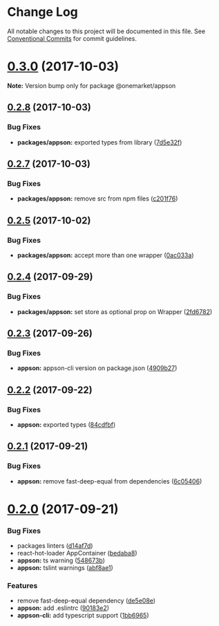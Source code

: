 # Change Log

All notable changes to this project will be documented in this file.
See [Conventional Commits](https://conventionalcommits.org) for commit guidelines.

<a name="0.3.0"></a>
# [0.3.0](https://github.com/one-market/appson/compare/v0.2.8...v0.3.0) (2017-10-03)




**Note:** Version bump only for package @onemarket/appson

<a name="0.2.8"></a>
## [0.2.8](https://github.com/one-market/appson/compare/v0.2.7...v0.2.8) (2017-10-03)


### Bug Fixes

* **packages/appson:** exported types from library ([7d5e32f](https://github.com/one-market/appson/commit/7d5e32f))




<a name="0.2.7"></a>
## [0.2.7](https://github.com/one-market/appson/compare/v0.2.6...v0.2.7) (2017-10-03)


### Bug Fixes

* **packages/appson:** remove src from npm files ([c201f76](https://github.com/one-market/appson/commit/c201f76))




<a name="0.2.5"></a>
## [0.2.5](https://github.com/one-market/appson/compare/v0.2.4...v0.2.5) (2017-10-02)


### Bug Fixes

* **packages/appson:** accept more than one wrapper ([0ac033a](https://github.com/one-market/appson/commit/0ac033a))




<a name="0.2.4"></a>
## [0.2.4](https://github.com/one-market/appson/compare/v0.2.3...v0.2.4) (2017-09-29)


### Bug Fixes

* **packages/appson:** set store as optional prop on Wrapper ([2fd6782](https://github.com/one-market/appson/commit/2fd6782))




<a name="0.2.3"></a>
## [0.2.3](https://github.com/one-market/appson/compare/v0.2.2...v0.2.3) (2017-09-26)


### Bug Fixes

* **appson:** appson-cli version on package.json ([4909b27](https://github.com/one-market/appson/commit/4909b27))




<a name="0.2.2"></a>
## [0.2.2](https://github.com/one-market/appson/compare/v0.2.1...v0.2.2) (2017-09-22)


### Bug Fixes

* **appson:** exported types ([84cdfbf](https://github.com/one-market/appson/commit/84cdfbf))




<a name="0.2.1"></a>
## [0.2.1](https://github.com/one-market/appson/compare/v0.2.0...v0.2.1) (2017-09-21)


### Bug Fixes

* **appson:** remove fast-deep-equal from dependencies ([6c05406](https://github.com/one-market/appson/commit/6c05406))




<a name="0.2.0"></a>
# [0.2.0](https://github.com/one-market/appson/compare/v0.1.0...v0.2.0) (2017-09-21)


### Bug Fixes

* packages linters ([d14af7d](https://github.com/one-market/appson/commit/d14af7d))
* react-hot-loader AppContainer ([bedaba8](https://github.com/one-market/appson/commit/bedaba8))
* **appson:** ts warning ([548673b](https://github.com/one-market/appson/commit/548673b))
* **appson:** tslint warnings ([abf8ae1](https://github.com/one-market/appson/commit/abf8ae1))


### Features

* remove fast-deep-equal dependency ([de5e08e](https://github.com/one-market/appson/commit/de5e08e))
* **appson:** add .eslintrc ([90183e2](https://github.com/one-market/appson/commit/90183e2))
* **appson-cli:** add typescript support ([1bb6965](https://github.com/one-market/appson/commit/1bb6965))
